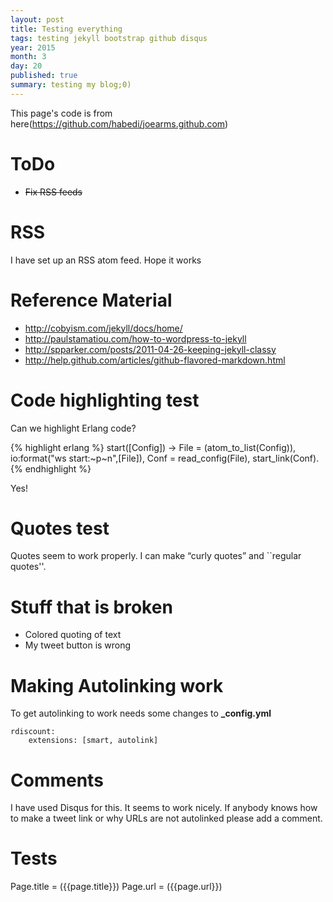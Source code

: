 ```yaml
---
layout: post
title: Testing everything
tags: testing jekyll bootstrap github disqus
year: 2015
month: 3
day: 20
published: true
summary: testing my blog;0)
---
```


This page's code is from here(https://github.com/habedi/joearms.github.com)

ToDo
====

* <strike>Fix RSS feeds</strike>

RSS
===

I have set up an RSS atom feed. Hope it works


Reference Material
==================

* http://cobyism.com/jekyll/docs/home/
* http://paulstamatiou.com/how-to-wordpress-to-jekyll
* http://spparker.com/posts/2011-04-26-keeping-jekyll-classy
* http://help.github.com/articles/github-flavored-markdown.html

Code highlighting test
======================

Can we highlight Erlang code?

{% highlight erlang %}
start([Config]) ->
    File = (atom_to_list(Config)),
    io:format("ws start:~p~n",[File]),
    Conf = read_config(File),
    start_link(Conf).
{% endhighlight %}

Yes!


Quotes test
===========

Quotes seem to work properly. I can make &ldquo;curly quotes&rdquo; and
``regular quotes''.

Stuff that is broken
====================

* Colored quoting of text
* My tweet button is wrong

Making Autolinking work
==========

To get autolinking to work needs some changes to <b>_config.yml</b>

    rdiscount:
        extensions: [smart, autolink]




Comments
========

I have used Disqus for this. It seems to work nicely.
If anybody knows how to make a tweet link or why URLs are not autolinked please
add a comment.

Tests
=====

Page.title = ({{page.title}})
Page.url = ({{page.url}})







